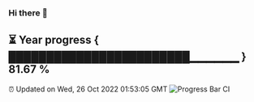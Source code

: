 ### Hi there 👋
⏳ Year progress { ████████████████████████▁▁▁▁▁▁ } 81.67 %
---
⏰ Updated on Wed, 26 Oct 2022 01:53:05 GMT
![Progress Bar CI](https://github.com/liununu/liununu/workflows/Progress%20Bar%20CI/badge.svg)
